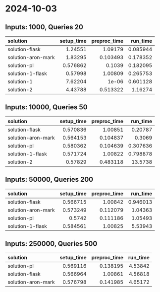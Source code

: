 # 2024-10-03

## Inputs: 1000, Queries 20

| solution           |   setup_time |   preproc_time |   run_time |
|:-------------------|-------------:|---------------:|-----------:|
| solution-flask     |     1.24551  |       1.09179  |   0.085944 |
| solution-aron-mark |     1.83295  |       0.103493 |   0.178352 |
| solution-pl        |     0.576862 |       0.1039   |   0.182095 |
| solution-1-flask   |     0.57998  |       1.00809  |   0.265753 |
| solution-1         |     7.62204  |       1e-06    |   0.601128 |
| solution-2         |     4.43788  |       0.513322 |   1.16274  |

## Inputs: 10000, Queries 50

| solution           |   setup_time |   preproc_time |   run_time |
|:-------------------|-------------:|---------------:|-----------:|
| solution-flask     |     0.570836 |       1.00851  |   0.20787  |
| solution-aron-mark |     0.564153 |       0.104837 |   0.3069   |
| solution-pl        |     0.580362 |       0.104639 |   0.307636 |
| solution-1-flask   |     0.571724 |       1.00822  |   0.798878 |
| solution-2         |     0.57829  |       0.483118 |  13.5738   |

## Inputs: 50000, Queries 200

| solution           |   setup_time |   preproc_time |   run_time |
|:-------------------|-------------:|---------------:|-----------:|
| solution-flask     |     0.566715 |       1.00842  |   0.946013 |
| solution-aron-mark |     0.573249 |       0.112079 |   1.04363  |
| solution-pl        |     0.5742   |       0.111186 |   1.05493  |
| solution-1-flask   |     0.584561 |       1.00825  |   5.53943  |

## Inputs: 250000, Queries 500

| solution           |   setup_time |   preproc_time |   run_time |
|:-------------------|-------------:|---------------:|-----------:|
| solution-pl        |     0.569116 |       0.138195 |    4.53842 |
| solution-flask     |     0.566964 |       1.00861  |    4.56818 |
| solution-aron-mark |     0.576798 |       0.141985 |    4.65172 |